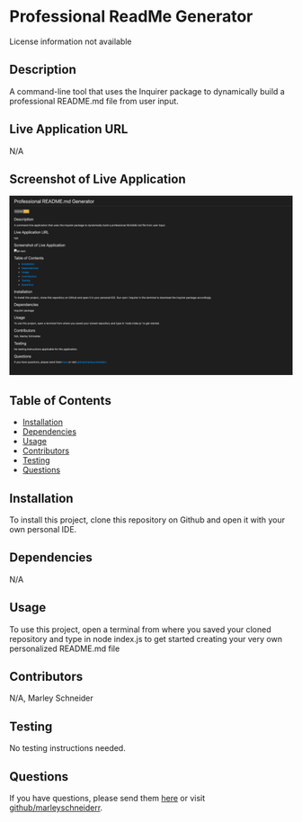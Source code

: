 # Professional ReadMe Generator 
License information not available
## Description
A command-line tool that uses the Inquirer package to dynamically build a professional README.md file from user input.

## Live Application URL
N/A

## Screenshot of Live Application
![alt-text](./images/readme-example.png)

## Table of Contents
* [Installation](#installation)
* [Dependencies](#dependencies)
* [Usage](#usage)
* [Contributors](#contributors)
* [Testing](#testing)
* [Questions](#questions)

## Installation
To install this project, clone this repository on Github and open it with your own personal IDE.

## Dependencies 
N/A

## Usage
To use this project, open a terminal from where you saved your cloned repository and type in node index.js to get started creating your very own personalized README.md file

## Contributors 
N/A, Marley Schneider

## Testing
No testing instructions needed.

## Questions
If you have questions, please send them [here](mailto:marleysue@gmail.com?subject=[GitHub]%20Dev%20Connect) or visit [github/marleyschneiderr](https://github.com/marleyschneiderr).